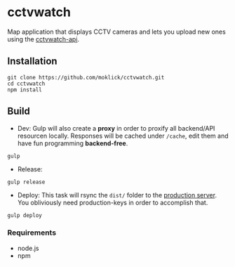 # cctvwatch

Map application that displays CCTV cameras and lets you upload new ones using the [cctvwatch-api](https://github.com/moklick/cctvwatch-api). 

## Installation 
``` 
git clone https://github.com/moklick/cctvwatch.git
cd cctvwatch
npm install
```

## Build
- Dev:
Gulp will also create a **proxy** in order to proxify all backend/API resourcen locally. 
Responses will be cached under ```/cache```, edit them and have fun programming **backend-free**.
``` 
gulp
```

- Release:
``` 
gulp release
```

- Deploy:
This task will rsync the ```dist/``` folder to the [production server](http://cctv.antares.uberspace.de/).
You obliviously need production-keys in order to accomplish that.
``` 
gulp deploy
```

### Requirements
*	node.js
*	npm
